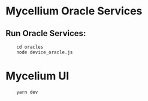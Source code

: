 # Mycellium Oracle Services
 
## Run Oracle Services:
```
    cd oracles
    node device_oracle.js
```

# Mycelium UI
```
    yarn dev
```
